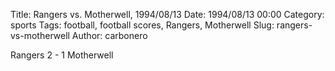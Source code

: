 Title: Rangers vs. Motherwell, 1994/08/13
Date: 1994/08/13 00:00
Category: sports
Tags: football, football scores, Rangers, Motherwell
Slug: rangers-vs-motherwell
Author: carbonero


Rangers 2 - 1 Motherwell
